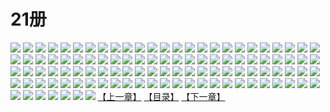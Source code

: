 # 21册
![](https://mao.mhtupian.com/uploads/img/7563/111250/1.jpg)
![](https://mao.mhtupian.com/uploads/img/7563/111250/2.jpg)
![](https://mao.mhtupian.com/uploads/img/7563/111250/3.jpg)
![](https://mao.mhtupian.com/uploads/img/7563/111250/4.jpg)
![](https://mao.mhtupian.com/uploads/img/7563/111250/5.jpg)
![](https://mao.mhtupian.com/uploads/img/7563/111250/6.jpg)
![](https://mao.mhtupian.com/uploads/img/7563/111250/7.jpg)
![](https://mao.mhtupian.com/uploads/img/7563/111250/8.jpg)
![](https://mao.mhtupian.com/uploads/img/7563/111250/9.jpg)
![](https://mao.mhtupian.com/uploads/img/7563/111250/10.jpg)
![](https://mao.mhtupian.com/uploads/img/7563/111250/11.jpg)
![](https://mao.mhtupian.com/uploads/img/7563/111250/12.jpg)
![](https://mao.mhtupian.com/uploads/img/7563/111250/13.jpg)
![](https://mao.mhtupian.com/uploads/img/7563/111250/14.jpg)
![](https://mao.mhtupian.com/uploads/img/7563/111250/15.jpg)
![](https://mao.mhtupian.com/uploads/img/7563/111250/16.jpg)
![](https://mao.mhtupian.com/uploads/img/7563/111250/17.jpg)
![](https://mao.mhtupian.com/uploads/img/7563/111250/18.jpg)
![](https://mao.mhtupian.com/uploads/img/7563/111250/19.jpg)
![](https://mao.mhtupian.com/uploads/img/7563/111250/20.jpg)
![](https://mao.mhtupian.com/uploads/img/7563/111250/21.jpg)
![](https://mao.mhtupian.com/uploads/img/7563/111250/22.jpg)
![](https://mao.mhtupian.com/uploads/img/7563/111250/23.jpg)
![](https://mao.mhtupian.com/uploads/img/7563/111250/24.jpg)
![](https://mao.mhtupian.com/uploads/img/7563/111250/25.jpg)
![](https://mao.mhtupian.com/uploads/img/7563/111250/26.jpg)
![](https://mao.mhtupian.com/uploads/img/7563/111250/27.jpg)
![](https://mao.mhtupian.com/uploads/img/7563/111250/28.jpg)
![](https://mao.mhtupian.com/uploads/img/7563/111250/29.jpg)
![](https://mao.mhtupian.com/uploads/img/7563/111250/30.jpg)
![](https://mao.mhtupian.com/uploads/img/7563/111250/31.jpg)
![](https://mao.mhtupian.com/uploads/img/7563/111250/32.jpg)
![](https://mao.mhtupian.com/uploads/img/7563/111250/33.jpg)
![](https://mao.mhtupian.com/uploads/img/7563/111250/34.jpg)
![](https://mao.mhtupian.com/uploads/img/7563/111250/35.jpg)
![](https://mao.mhtupian.com/uploads/img/7563/111250/36.jpg)
![](https://mao.mhtupian.com/uploads/img/7563/111250/37.jpg)
![](https://mao.mhtupian.com/uploads/img/7563/111250/38.jpg)
![](https://mao.mhtupian.com/uploads/img/7563/111250/39.jpg)
![](https://mao.mhtupian.com/uploads/img/7563/111250/40.jpg)
![](https://mao.mhtupian.com/uploads/img/7563/111250/41.jpg)
![](https://mao.mhtupian.com/uploads/img/7563/111250/42.jpg)
![](https://mao.mhtupian.com/uploads/img/7563/111250/43.jpg)
![](https://mao.mhtupian.com/uploads/img/7563/111250/44.jpg)
![](https://mao.mhtupian.com/uploads/img/7563/111250/45.jpg)
![](https://mao.mhtupian.com/uploads/img/7563/111250/46.jpg)
![](https://mao.mhtupian.com/uploads/img/7563/111250/47.jpg)
![](https://mao.mhtupian.com/uploads/img/7563/111250/48.jpg)
![](https://mao.mhtupian.com/uploads/img/7563/111250/49.jpg)
![](https://mao.mhtupian.com/uploads/img/7563/111250/50.jpg)
![](https://mao.mhtupian.com/uploads/img/7563/111250/51.jpg)
![](https://mao.mhtupian.com/uploads/img/7563/111250/52.jpg)
![](https://mao.mhtupian.com/uploads/img/7563/111250/53.jpg)
![](https://mao.mhtupian.com/uploads/img/7563/111250/54.jpg)
![](https://mao.mhtupian.com/uploads/img/7563/111250/55.jpg)
![](https://mao.mhtupian.com/uploads/img/7563/111250/56.jpg)
![](https://mao.mhtupian.com/uploads/img/7563/111250/57.jpg)
![](https://mao.mhtupian.com/uploads/img/7563/111250/58.jpg)
![](https://mao.mhtupian.com/uploads/img/7563/111250/59.jpg)
![](https://mao.mhtupian.com/uploads/img/7563/111250/60.jpg)
![](https://mao.mhtupian.com/uploads/img/7563/111250/61.jpg)
![](https://mao.mhtupian.com/uploads/img/7563/111250/62.jpg)
![](https://mao.mhtupian.com/uploads/img/7563/111250/63.jpg)
![](https://mao.mhtupian.com/uploads/img/7563/111250/64.jpg)
![](https://mao.mhtupian.com/uploads/img/7563/111250/65.jpg)
![](https://mao.mhtupian.com/uploads/img/7563/111250/66.jpg)
![](https://mao.mhtupian.com/uploads/img/7563/111250/67.jpg)
![](https://mao.mhtupian.com/uploads/img/7563/111250/68.jpg)
![](https://mao.mhtupian.com/uploads/img/7563/111250/69.jpg)
![](https://mao.mhtupian.com/uploads/img/7563/111250/70.jpg)
![](https://mao.mhtupian.com/uploads/img/7563/111250/71.jpg)
![](https://mao.mhtupian.com/uploads/img/7563/111250/72.jpg)
![](https://mao.mhtupian.com/uploads/img/7563/111250/73.jpg)
![](https://mao.mhtupian.com/uploads/img/7563/111250/74.jpg)
![](https://mao.mhtupian.com/uploads/img/7563/111250/75.jpg)
![](https://mao.mhtupian.com/uploads/img/7563/111250/76.jpg)
![](https://mao.mhtupian.com/uploads/img/7563/111250/77.jpg)
![](https://mao.mhtupian.com/uploads/img/7563/111250/78.jpg)
![](https://mao.mhtupian.com/uploads/img/7563/111250/79.jpg)
![](https://mao.mhtupian.com/uploads/img/7563/111250/80.jpg)
![](https://mao.mhtupian.com/uploads/img/7563/111250/81.jpg)
![](https://mao.mhtupian.com/uploads/img/7563/111250/82.jpg)
![](https://mao.mhtupian.com/uploads/img/7563/111250/83.jpg)
![](https://mao.mhtupian.com/uploads/img/7563/111250/84.jpg)
![](https://mao.mhtupian.com/uploads/img/7563/111250/85.jpg)
![](https://mao.mhtupian.com/uploads/img/7563/111250/86.jpg)
![](https://mao.mhtupian.com/uploads/img/7563/111250/87.jpg)
![](https://mao.mhtupian.com/uploads/img/7563/111250/88.jpg)
![](https://mao.mhtupian.com/uploads/img/7563/111250/89.jpg)
![](https://mao.mhtupian.com/uploads/img/7563/111250/90.jpg)
![](https://mao.mhtupian.com/uploads/img/7563/111250/91.jpg)
![](https://mao.mhtupian.com/uploads/img/7563/111250/92.jpg)
![](https://mao.mhtupian.com/uploads/img/7563/111250/93.jpg)
![](https://mao.mhtupian.com/uploads/img/7563/111250/94.jpg)
![](https://mao.mhtupian.com/uploads/img/7563/111250/95.jpg)
![](https://mao.mhtupian.com/uploads/img/7563/111250/96.jpg)
![](https://mao.mhtupian.com/uploads/img/7563/111250/97.jpg)
![](https://mao.mhtupian.com/uploads/img/7563/111250/98.jpg)
![](https://mao.mhtupian.com/uploads/img/7563/111250/99.jpg)
![](https://mao.mhtupian.com/uploads/img/7563/111250/100.jpg)
![](https://mao.mhtupian.com/uploads/img/7563/111250/101.jpg)
![](https://mao.mhtupian.com/uploads/img/7563/111250/102.jpg)
![](https://mao.mhtupian.com/uploads/img/7563/111250/103.jpg)
![](https://mao.mhtupian.com/uploads/img/7563/111250/104.jpg)
![](https://mao.mhtupian.com/uploads/img/7563/111250/105.jpg)
![](https://mao.mhtupian.com/uploads/img/7563/111250/106.jpg)
![](https://mao.mhtupian.com/uploads/img/7563/111250/107.jpg)
[【上一章】](./160.md)
[【目录】](./README.md)
[【下一章】](./162.md)
